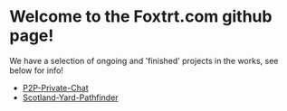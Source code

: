 # Welcome to the Foxtrt.com github page!

We have a selection of ongoing and 'finished' projects in the works, see below for info!

- [P2P-Private-Chat](https://foxtrt-com.github.io/P2P-Private-Chat/)
- [Scotland-Yard-Pathfinder](https://github.com/Foxtrt-com/Scotland-Yard-Pathfinder)
